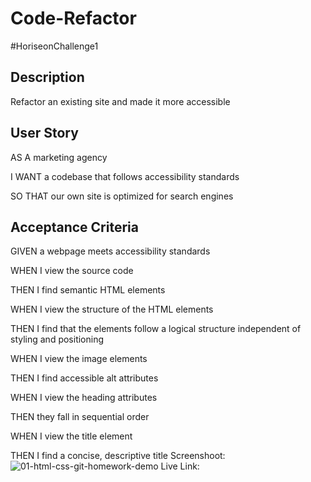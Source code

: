 # Code-Refactor

#HoriseonChallenge1

## Description

Refactor an existing site and made it more accessible

## User Story

AS A marketing agency

I WANT a codebase that follows accessibility standards

SO THAT our own site is optimized for search engines

## Acceptance Criteria

GIVEN a webpage meets accessibility standards

WHEN I view the source code

THEN I find semantic HTML elements

WHEN I view the structure of the HTML elements

THEN I find that the elements follow a logical structure independent of styling and positioning

WHEN I view the image elements

THEN I find accessible alt attributes

WHEN I view the heading attributes

THEN they fall in sequential order

WHEN I view the title element

THEN I find a concise, descriptive title
Screenshoot:
![01-html-css-git-homework-demo](https://github.com/SlayerK2024/HoriseonChallenge1/assets/157855730/bf8b33b5-07ae-4b4c-806e-457d56c71844)
Live Link: 
